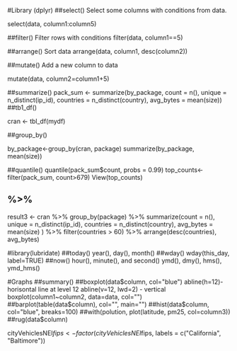 #Library (dplyr)
##select() 
Select some columns with conditions from data.

select(data, column1:column5)

##filter()
Filter rows with conditions
filter(data, column1==5)

##arrange()
Sort data 
arrange(data, column1, desc(column2))

##mutate() 
Add a new column to data

mutate(data, column2=column1+5)

##summarize()
pack_sum <- summarize(by_package,
                      count = n(),
                      unique = n_distinct(ip_id),
                      countries = n_distinct(country),
                      avg_bytes = mean(size))
##tb1_df()

cran <- tbl_df(mydf)

##group_by()

by_package<-group_by(cran, package)
summarize(by_package, mean(size))

##quantile()
quantile(pack_sum$count, probs = 0.99)
top_counts<-filter(pack_sum, count>679)
View(top_counts)

## %>%

result3 <-
  cran %>%
  group_by(package) %>%
  summarize(count = n(),
            unique = n_distinct(ip_id),
            countries = n_distinct(country),
            avg_bytes = mean(size)
  ) %>%
  filter(countries > 60) %>%
  arrange(desc(countries), avg_bytes)

#library(lubridate)
##today()
year(), day(), month()
##wday()
wday(this_day, label=TRUE)
##now()
hour(), minute(), and second()
ymd(), dmy(), hms(), ymd_hms()

#Graphs
##summary()
##boxplot(data$column, col="blue")
abline(h=12)- horisontal line at level 12
abline(v=12, lwd=2) - vertical
boxplot(column1~column2, data=data, col="")
##barplot(table(data$column), col="", main="")
##hist(data$column, col="blue", breaks=100)
##with(polution, plot(latitude, pm25, col=column3))
##rug(data$column)

cityVehiclesNEI$fips <- factor(cityVehiclesNEI$fips, labels = c("California", "Baltimore"))
